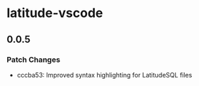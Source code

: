 # latitude-vscode

## 0.0.5

### Patch Changes

- cccba53: Improved syntax highlighting for LatitudeSQL files
